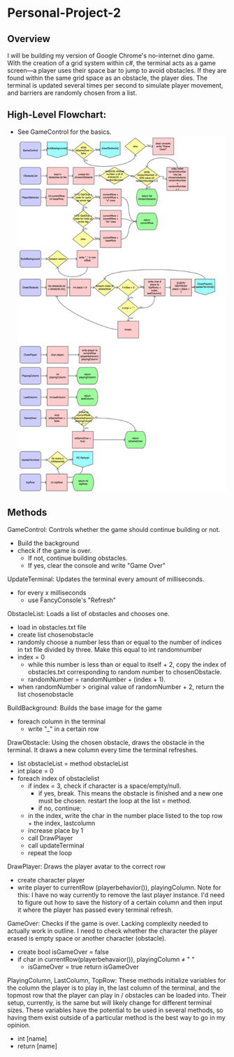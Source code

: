# Personal-Project-2
## Overview
I will be building my version of Google Chrome's no-internet dino game. With the creation of a grid system within c#, the 
terminal acts as a game screen––a player uses their space bar to jump to avoid obstacles. If they are found within the same grid 
space as an obstacle, the player dies. The terminal is updated several times per second to simulate player movement, and 
barriers are randomly chosen from a list. 
## High-Level Flowchart: 
- See GameControl for the basics.
![Overview](Dino_game_brainstorm.png)
## Methods
GameControl: Controls whether the game should continue building or not.
- Build the background
- check if the game is over. 
  - If not, continue building obstacles. 
  - If yes, clear the console and write "Game Over"

UpdateTerminal: Updates the terminal every amount of milliseconds.
- for every x milliseconds
  - use FancyConsole's "Refresh"

ObstacleList: Loads a list of obstacles and chooses one. 
- load in obstacles.txt file  
- create list chosenobstacle
- randomly choose a number less than or equal to the number of indices in txt file divided by three. Make this equal to int randomnumber
- index = 0
  - while this number is less than or equal to itself + 2, copy the index of obstacles.txt corresponding to random number to chosenObstacle.
  - randomNumber = randomNumber + (index + 1).
- when randomNumber > original value of randomNumber + 2, return the list chosenobstacle

BuildBackground: Builds the base image for the game
- foreach column in the terminal
  - write "_" in a certain row

DrawObstacle: Using the chosen obstacle, draws the obstacle in the terminal. It draws a new column every time the terminal refreshes. 
- list obstacleList = method obstacleList
- int place = 0
- foreach index of obstaclelist
  - if index = 3, check if character is a space/empty/null. 
    - if yes, break. This means the obstacle is finished and a new one must be chosen. restart the loop at the list = method.
    - if no, continue;
  - in the index, write the char in the number place listed to the top row + the index, lastcolumn
  - increase place by 1
  - call DrawPlayer 
  - call updateTerminal
  - repeat the loop

DrawPlayer: Draws the player avatar to the correct row
- create character player
- write player to currentRow (playerbehavior()), playingColumn.
Note for this: I have no way currently to remove the last player instance. I'd need to figure out how to save the history of a certain column and then input it where the player has passed every terminal refresh.

GameOver: Checks if the game is over. Lacking complexity needed to actually work in outline. I need to check whether the character the player erased is empty space or another character (obstacle).
- create bool isGameOver = false
- if char in currentRow(playerbehavaior()), playingColumn ≠ " "
  - isGameOver = true
return isGameOver


PlayingColumn, LastColumn, TopRow: These methods initialize variables for the column the player is to play in, the last column of the terminal, and the topmost row that the player can play in / obstacles can be loaded into. Their setup, currently, is the same but will likely change for different terminal sizes. These variables have the potential to be used in several methods, so having them exist outside of a particular method is the best way to go in my opinion.
- int [name]
- return [name]


